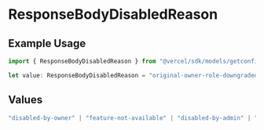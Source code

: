 # ResponseBodyDisabledReason

## Example Usage

```typescript
import { ResponseBodyDisabledReason } from "@vercel/sdk/models/getconfigurationsop.js";

let value: ResponseBodyDisabledReason = "original-owner-role-downgraded";
```

## Values

```typescript
"disabled-by-owner" | "feature-not-available" | "disabled-by-admin" | "original-owner-left-the-team" | "account-plan-downgrade" | "original-owner-role-downgraded"
```